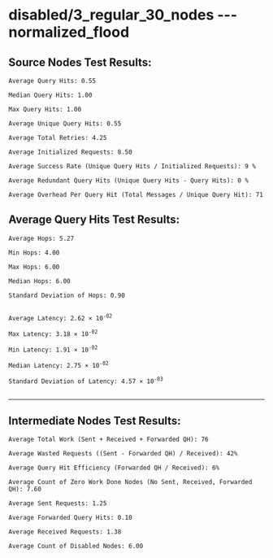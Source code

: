 # disabled/3_regular_30_nodes --- normalized_flood
## Source Nodes Test Results:
	Average Query Hits: 0.55

	Median Query Hits: 1.00

	Max Query Hits: 1.00

	Average Unique Query Hits: 0.55

	Average Total Retries: 4.25

	Average Initialized Requests: 8.50

	Average Success Rate (Unique Query Hits / Initialized Requests): 9 %

	Average Redundant Query Hits (Unique Query Hits - Query Hits): 0 %

	Average Overhead Per Query Hit (Total Messages / Unique Query Hit): 71



## Average Query Hits Test Results:
<pre><code>Average Hops: 5.27

Min Hops: 4.00

Max Hops: 6.00

Median Hops: 6.00

Standard Deviation of Hops: 0.90


Average Latency: 2.62 × 10<sup>-02</sup>

Max Latency: 3.18 × 10<sup>-02</sup>

Min Latency: 1.91 × 10<sup>-02</sup>

Median Latency: 2.75 × 10<sup>-02</sup>

Standard Deviation of Latency: 4.57 × 10<sup>-03</sup>

</code></pre>

---------------------------------------------
## Intermediate Nodes Test Results:

	Average Total Work (Sent + Received + Forwarded QH): 76

	Average Wasted Requests ((Sent - Forwarded QH) / Received): 42%

	Average Query Hit Efficiency (Forwarded QH / Received): 6%

	Average Count of Zero Work Done Nodes (No Sent, Received, Forwarded QH): 7.60

	Average Sent Requests: 1.25

	Average Forwarded Query Hits: 0.10

	Average Received Requests: 1.38

	Average Count of Disabled Nodes: 6.00

